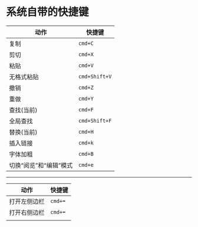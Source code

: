 # 系统自带的快捷键

| 动作       | 快捷键        |
| ---------- | ------------- |
| 复制       | `cmd+C`       |
| 剪切       | `cmd+X`       |
| 粘贴       | `cmd+V`       |
| 无格式粘贴 | `cmd+Shift+V` |
| 撤销       | `cmd+Z`       |
| 重做       | `cmd+Y`       |
| 查找(当前) | `cmd+F`       |
| 全局查找   | `cmd+Shift+F` |
| 替换(当前) | `cmd+H`       |
| 插入链接   | `cmd+k`       |
| 字体加粗   | `cmd+B`       |
| 切换“阅览”和“编辑”模式           |  `cmd+e`             |

---

| 动作         | 快捷键   |
| ------------ | -------- |
| 打开左侧边栏 | `cmd+➡️` |
| 打开右侧边栏 | `cmd+⬅️` |
|              |          |
